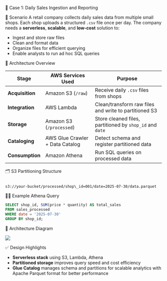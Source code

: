 🧠 Case 1: Daily Sales Ingestion and Reporting

📌 Scenario
A retail company collects daily sales data from multiple small shops.
Each shop uploads a structured `.csv` file once per day.
The company needs a **serverless**, **scalable**, and **low-cost** solution to:

- Ingest and store raw files
- Clean and format data
- Organize files for efficient querying
- Enable analysts to run ad hoc SQL queries

🧱 Architecture Overview

| Stage           | AWS Services Used                          | Purpose                                                  |
|-----------------|--------------------------------------------|----------------------------------------------------------|
| **Acquisition** | Amazon S3 (`/raw`)                         | Receive daily `.csv` files from shops                    |
| **Integration** | AWS Lambda                                 | Clean/transform raw files and write to partitioned S3    |
| **Storage**     | Amazon S3 (`/processed`)                   | Store cleaned files, partitioned by `shop_id` and `date` |
| **Cataloging**  | AWS Glue Crawler + Data Catalog            | Detect schema and register partitioned data              |
| **Consumption** | Amazon Athena                              | Run SQL queries on processed data                        |



🗂️ S3 Partitioning Structure
```

s3://your-bucket/processed/shop\_id=001/date=2025-07-30/data.parquet

````



🧑‍💻 Example Athena Query
```sql
SELECT shop_id, SUM(price * quantity) AS total_sales
FROM sales_processed
WHERE date = '2025-07-30'
GROUP BY shop_id;
````


🧭 Architecture Diagram

![](https://github.com/DonnaDia/aws-data-solutions-architect-portfolio/blob/060b15d999658a283a70c8c39996708bd5eea7dc/simple%20project.jpeg?raw=true)


✅ Design Highlights

* **Serverless stack** using S3, Lambda, Athena
* **Partitioned storage** improves query speed and cost efficiency
* **Glue Catalog** manages schema and partitions for scalable analytics with Apache Parquet format for better performance
